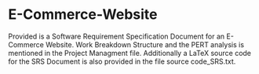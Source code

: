 # E-Commerce-Website
Provided is a Software Requirement Specification Document for an E-Commerce Website.
Work Breakdown Structure and the PERT analysis is mentioned in the Project Managment file.
Additionally a LaTeX source code for the SRS Document is also provided in the file source code_SRS.txt.
